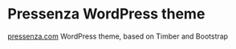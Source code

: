 Pressenza WordPress theme
=========

[pressenza.com](http://pressenza.com) WordPress theme, based on Timber and Bootstrap